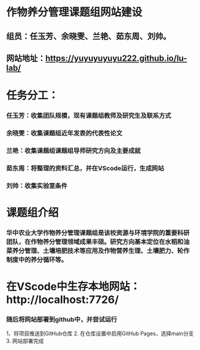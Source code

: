 # 作物养分管理课题组网站建设
## 组员：任玉芳、余晓雯、兰艳、茹东周、刘帅。
## 网站地址：https://yuyuyuyuyu222.github.io/lu-lab/
# 任务分工：
###  任玉芳：收集团队规模，现有课题组教师及研究生及联系方式
###  余晓雯：收集课题组近年发表的代表性论文
###  兰艳：收集课题组课题组导师研究方向及主要成就
###  茹东周：将整理的资料汇总，并在VScode运行，生成网站
###  刘帅：收集实验室条件
# 课题组介绍
###  华中农业大学作物养分管理课题组是该校资源与环境学院的重要科研团队，在作物养分管理领域成果丰硕。研究方向基本定位在水稻和油菜养分管理、土壤培肥技术等应用及作物营养生理、土壤肥力、轮作制度中的养分循环等。
# 在VScode中生存本地网站：http://localhost:7726/
###  随后将网站部署到github中，并尝试运行

1、将项目推送到GitHub仓库
2. 在仓库设置中启用GitHub Pages，选择main分支
3. 网站部署完成
